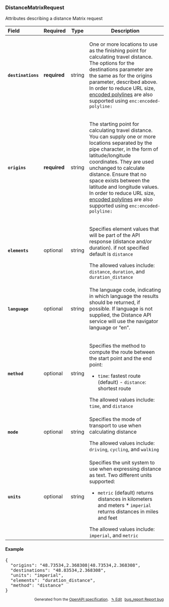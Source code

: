 <!--- This is a generated file, do not edit! -->
<!--- [START woosmap_http_schema_distancematrixrequest] -->
<h3 class="schema-object" id="DistanceMatrixRequest">DistanceMatrixRequest</h3>

Attributes describing a distance Matrix request

| Field                                                                                                                  | Required     | Type   | Description                                                                                                                                                                                                                                                                                                                                                                                                                                                                                                                                                |
| :--------------------------------------------------------------------------------------------------------------------- | ------------ | ------ | ---------------------------------------------------------------------------------------------------------------------------------------------------------------------------------------------------------------------------------------------------------------------------------------------------------------------------------------------------------------------------------------------------------------------------------------------------------------------------------------------------------------------------------------------------------- |
| <h4 id="DistanceMatrixRequest-destinations" class="add-link schema-object-property-key"><code>destinations</code></h4> | **required** | string | <div class="nonref-property-description"><p>One or more locations to use as the finishing point for calculating travel distance. The options for the destinations parameter are the same as for the origins parameter, described above. In order to reduce URL size, <a href="https://developers.google.com/maps/documentation/utilities/polylinealgorithm">encoded polylines</a> are also supported using <code>enc:encoded-polyline:</code></p></div>                                                                                                    |
| <h4 id="DistanceMatrixRequest-origins" class="add-link schema-object-property-key"><code>origins</code></h4>           | **required** | string | <div class="nonref-property-description"><p>The starting point for calculating travel distance. You can supply one or more locations separated by the pipe character, in the form of latitude/longitude coordinates. They are used unchanged to calculate distance. Ensure that no space exists between the latitude and longitude values. In order to reduce URL size, <a href="https://developers.google.com/maps/documentation/utilities/polylinealgorithm">encoded polylines</a> are also supported using <code>enc:encoded-polyline:</code></p></div> |
| <h4 id="DistanceMatrixRequest-elements" class="add-link schema-object-property-key"><code>elements</code></h4>         | optional     | string | <div class="nonref-property-description"><p>Specifies element values that will be part of the API response (distance and/or duration). if not specified default is <code>distance</code></p><div class="notranslate">The allowed values include: `distance`, `duration`, and `duration_distance`</div></div>                                                                                                                                                                                                                                               |
| <h4 id="DistanceMatrixRequest-language" class="add-link schema-object-property-key"><code>language</code></h4>         | optional     | string | <div class="nonref-property-description"><p>The language code, indicating in which language the results should be returned, if possible. If language is not supplied, the Distance API service will use the navigator language or “en”.</p></div>                                                                                                                                                                                                                                                                                                          |
| <h4 id="DistanceMatrixRequest-method" class="add-link schema-object-property-key"><code>method</code></h4>             | optional     | string | <div class="nonref-property-description"><p>Specifies the method to compute the route between the start point and the end point:</p><ul><li><code>time</code>: fastest route (default) - <code>distance</code>: shortest route</li></ul><div class="notranslate">The allowed values include: `time`, and `distance`</div></div>                                                                                                                                                                                                                            |
| <h4 id="DistanceMatrixRequest-mode" class="add-link schema-object-property-key"><code>mode</code></h4>                 | optional     | string | <div class="nonref-property-description"><p>Specifies the mode of transport to use when calculating distance</p><div class="notranslate">The allowed values include: `driving`, `cycling`, and `walking`</div></div>                                                                                                                                                                                                                                                                                                                                       |
| <h4 id="DistanceMatrixRequest-units" class="add-link schema-object-property-key"><code>units</code></h4>               | optional     | string | <div class="nonref-property-description"><p>Specifies the unit system to use when expressing distance as text. Two different units supported:</p><ul><li><code>metric</code> (default) returns distances in kilometers and meters \* <code>imperial</code> returns distances in miles and feet</li></ul><div class="notranslate">The allowed values include: `imperial`, and `metric`</div></div>                                                                                                                                                          |

<h4 class="schema-object-example" id="DistanceMatrixRequest-example">Example</h4>

<pre class="notranslate lang-json prettyprint">{
  "origins": "48.73534,2.368308|48.73534,2.368308",
  "destinations": "48.83534,2.368308",
  "units": "imperial",
  "elements": "duration_distance",
  "method": "distance"
}</pre>

<p style="text-align: right; font-size: smaller;">Generated from the <a data-label="openapi-github" href="https://github.com/woosmap/openapi-specification" title="Woosmap OpenAPI Specification" class="external">OpenAPI specification</a>.
<a data-label="openapi-github-woosmap-http-schema-distancematrixrequest" data-action="edit" style="margin-left: 5px;" href="https://github.com/woosmap/openapi-specification/blob/main/specification/schemas/DistanceMatrixRequest.yml" title="Edit on GitHub">✎ Edit</a>
<a data-label="openapi-github-woosmap-http-schema-distancematrixrequest" data-action="bug" style="margin-left: 5px;" href="https://github.com/woosmap/openapi-specification/issues/new?assignees=&labels=type%3A+bug%2C+triage+me&template=bug_report.md&title=[schemas] Bug - DistanceMatrixRequest" title="File bug for schemas on GitHub"><span class="material-icons">bug_report</span> Report bug</a>
</p>

<!--- [END woosmap_http_schema_distancematrixrequest] -->
